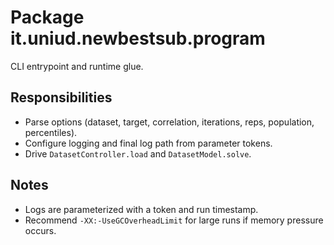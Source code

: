 # Package it.uniud.newbestsub.program

CLI entrypoint and runtime glue.

## Responsibilities
- Parse options (dataset, target, correlation, iterations, reps, population, percentiles).
- Configure logging and final log path from parameter tokens.
- Drive `DatasetController.load` and `DatasetModel.solve`.

## Notes
- Logs are parameterized with a token and run timestamp.
- Recommend `-XX:-UseGCOverheadLimit` for large runs if memory pressure occurs.
